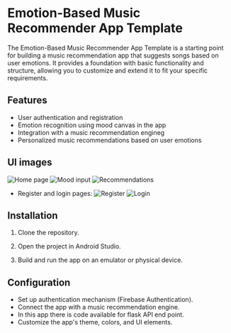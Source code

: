 # Emotion-Based Music Recommender App Template

The Emotion-Based Music Recommender App Template is a starting point for building a music recommendation app that suggests songs based on user emotions. It provides a foundation with basic functionality and structure, allowing you to customize and extend it to fit your specific requirements.


## Features
- User authentication and registration
- Emotion recognition using mood canvas in the app
- Integration with a music recommendation engineg
- Personalized music recommendations based on user emotions

## UI images
![Home page](https://github.com/CM06/music-recommender-app-template/blob/master/UI%20Image/Screenshot%202023-05-28%20171322.png)
![Mood input](https://github.com/CM06/music-recommender-app-template/blob/master/UI%20Image/Screenshot%202023-05-28%20171405.png)
![Recommendations](https://github.com/CM06/music-recommender-app-template/blob/master/UI%20Image/Screenshot%202023-05-28%20171420.png)
- Register and login pages:
![Register]("https://github.com/CM06/music-recommender-app-template/blob/master/UI%20Image/Screenshot%202023-05-28%20171000.png")
![Login]("https://github.com/CM06/music-recommender-app-template/blob/master/UI%20Image/Screenshot%202023-05-28%20171253.png")

## Installation

1. Clone the repository.

2. Open the project in Android Studio.

3. Build and run the app on an emulator or physical device.



## Configuration

- Set up authentication mechanism (Firebase Authentication).
- Connect the app with a music recommendation engine.
- In this app there is code available for flask API end point.
- Customize the app's theme, colors, and UI elements.

